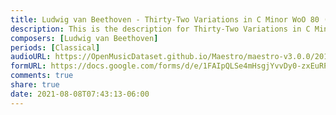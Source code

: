 ```yaml
---
title: Ludwig van Beethoven - Thirty-Two Variations in C Minor WoO 80 (19)
description: This is the description for Thirty-Two Variations in C Minor WoO 80 by Ludwig van Beethoven
composers: [Ludwig van Beethoven]
periods: [Classical]
audioURL: https://OpenMusicDataset.github.io/Maestro/maestro-v3.0.0/2017/MIDI-Unprocessed_075_PIANO075_MID--AUDIO-split_07-08-17_Piano-e_2-06_wav--2.midi
formURL: https://docs.google.com/forms/d/e/1FAIpQLSe4mHsgjYvvDy0-zxEuRPealo2nbmHZIeMqvueW3V3LJ8GNQA/viewform
comments: true
share: true
date: 2021-08-08T07:43:13-06:00
---
```

